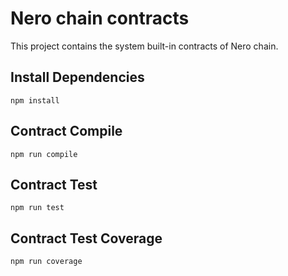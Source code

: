 # Nero chain contracts

This project contains the system built-in contracts of Nero chain.

## Install Dependencies

```
npm install 
```
## Contract Compile

```
npm run compile
```
## Contract Test
```
npm run test
```
## Contract Test Coverage
```
npm run coverage
```